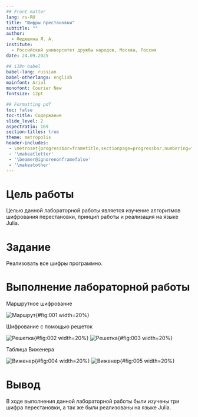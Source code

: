 ```yaml
---
## Front matter
lang: ru-RU
title: "Шифры престановки"
subtitle: ""
author:
  - Федюшина Я. А. 
institute:
  - Российский университет дружбы народов, Москва, Россия
date: 24.09.2025

## i18n babel
babel-lang: russian 
babel-otherlangs: english 
mainfont: Arial 
monofont: Courier New 
fontsize: 12pt

## Formatting pdf
toc: false
toc-title: Содержание
slide_level: 2
aspectratio: 169
section-titles: true
theme: metropolis
header-includes:
 - \metroset{progressbar=frametitle,sectionpage=progressbar,numbering=fraction}
 - '\makeatletter'
 - '\beamer@ignorenonframefalse'
 - '\makeatother'
---
```




# Цель работы

  Целью данной лабораторной работы является изучение алгоритмов шифрования перестановки, принцип работы и реализация на языке Julia. 

# Задание

Реализовать все шифры программно. 

# Выполнение лабораторной работы

Маршрутное шифрование

![Маршрут](image/1.png){#fig:001 width=20%}

Шифрование с помощью решеток

![Решетка](image/2.png){#fig:002 width=20%}
![Решетка](image/3.png){#fig:003 width=20%}

Таблица Виженера

![Виженер](image/4.png){#fig:004 width=20%}
![Виженер](image/5.png){#fig:005 width=20%}

# Вывод

В ходе выполнения данной лабораторной работы были изучены три шифра перестановки, а так же были реализованы на языке Julia. 
